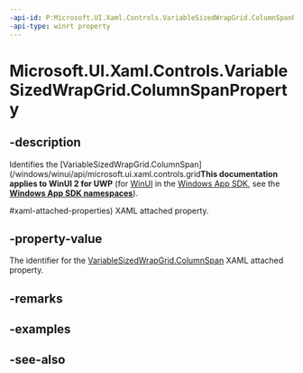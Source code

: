 ```yaml
---
-api-id: P:Microsoft.UI.Xaml.Controls.VariableSizedWrapGrid.ColumnSpanProperty
-api-type: winrt property
---
```


<!-- Property syntax
public Windows.UI.Xaml.DependencyProperty ColumnSpanProperty { get; }
-->

# Microsoft.UI.Xaml.Controls.VariableSizedWrapGrid.ColumnSpanProperty

## -description
Identifies the [VariableSizedWrapGrid.ColumnSpan](/windows/winui/api/microsoft.ui.xaml.controls.grid**This documentation applies to WinUI 2 for UWP** (for [WinUI](/windows/apps/winui/winui3/) in the [Windows App SDK](/windows/apps/windows-app-sdk/), see the **[Windows App SDK namespaces](/windows/windows-app-sdk/api/winrt/)**).

#xaml-attached-properties) XAML attached property.

## -property-value
The identifier for the [VariableSizedWrapGrid.ColumnSpan](/windows/winui/api/microsoft.ui.xaml.controls.grid#xaml-attached-properties) XAML attached property.

## -remarks

## -examples

## -see-also
